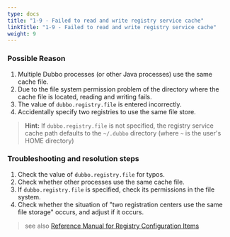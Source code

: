 ```yaml
---
type: docs
title: "1-9 - Failed to read and write registry service cache"
linkTitle: "1-9 - Failed to read and write registry service cache"
weight: 9
---
```


### Possible Reason
1. Multiple Dubbo processes (or other Java processes) use the same cache file.
2. Due to the file system permission problem of the directory where the cache file is located, reading and writing fails.
3. The value of `dubbo.registry.file` is entered incorrectly.
4. Accidentally specify two registries to use the same file store.

> **Hint:**
If `dubbo.registry.file` is not specified, the registry service cache path defaults to the `~/.dubbo` directory
(where `~` is the user's HOME directory)

### Troubleshooting and resolution steps
1. Check the value of `dubbo.registry.file` for typos.
2. Check whether other processes use the same cache file.
3. If `dubbo.registry.file` is specified, check its permissions in the file system.
4. Check whether the situation of "two registration centers use the same file storage" occurs, and adjust if it occurs.

> see also
[Reference Manual for Registry Configuration Items](https://dubbo.apache.org/zh/docs3-v2/java-sdk/reference-manual/config/properties/#registry)